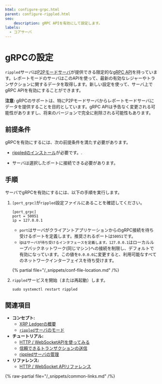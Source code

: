 ```yaml
---
html: configure-grpc.html
parent: configure-rippled.html
seo:
    description: gRPC APIを有効にして設定します。
labels:
  - コアサーバ
---
```

# gRPCの設定

`rippled`サーバは[P2Pモードサーバ](../../concepts/networks-and-servers/rippled-server-modes.md)が提供できる限定的な[gRPC API](https://grpc.io/)を持っています。レポートモードのサーバはこのAPIを使って、最新の有効なレジャーやトランザクションに関するデータを取得します。新しい設定を使って、サーバ上でgRPC APIを有効にすることができます。

**注意:** gRPCのサポートは、特にP2Pモードサーバからレポートモードサーバにデータを提供することを目的としています。gRPC APIは予告なく変更される可能性がありますし、将来のバージョンで完全に削除される可能性もあります。

## 前提条件

gRPCを有効にするには、次の前提条件を満たす必要があります。

- [rippledのインストール](../installation/index.md)が必要です。.

- サーバは選択したポートに接続できる必要があります。

## 手順

サーバでgRPCを有効にするには、以下の手順を実行します。

1. `[port_grpc]`が`rippled`設定ファイルにあることを確認してください。

    ```
    [port_grpc]
    port = 50051
    ip = 127.0.0.1
    ```

    - `port`はサーバがクライアントアプリケーションからのgRPC接続を待ち受けるポートを定義します。推奨されるポートは`50051`です。
    - ip`はサーバが待ち受けるインタフェースを定義します。127.0.0.1`はローカルループバックネットワーク(同じマシン)への接続を制限し、デフォルトで有効になっています。この値を`0.0.0.0`に変更すると、利用可能なすべてのネットワークインターフェイスを待ち受けます。

    {% partial file="/_snippets/conf-file-location.md" /%}

2. `rippled`サービスを開始（または再起動）します。

    ```
    sudo systemctl restart rippled
    ```

## 関連項目

- **コンセプト:**
    - [XRP Ledgerの概要](/about/)
    - [`rippled`サーバのモード](../../concepts/networks-and-servers/rippled-server-modes.md)
- **チュートリアル:**
    - [HTTP / WebSocketAPIを使ってみる](../../tutorials/get-started/get-started-using-http-websocket-apis.md)
    - [信頼できるトランザクションの送信](../../concepts/transactions/reliable-transaction-submission.md)
    - [rippledサーバの管理](../installation/install-rippled-on-ubuntu.md)
- **リファレンス:**
    - [HTTP / WebSocket APIリファレンス](../../references/http-websocket-apis/index.md)

{% raw-partial file="/_snippets/common-links.md" /%}
